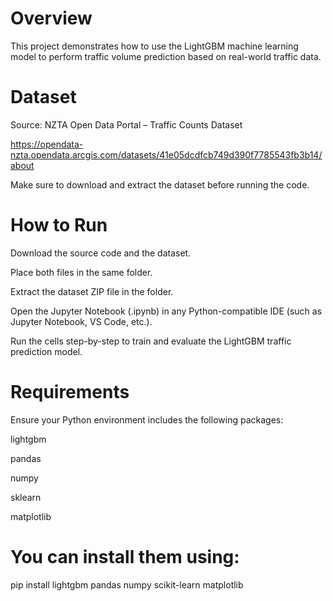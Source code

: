 # Overview
This project demonstrates how to use the LightGBM machine learning model to perform traffic volume prediction based on real-world traffic data.

# Dataset
Source: NZTA Open Data Portal – Traffic Counts Dataset

https://opendata-nzta.opendata.arcgis.com/datasets/41e05dcdfcb749d390f7785543fb3b14/about

Make sure to download and extract the dataset before running the code.

# How to Run
Download the source code and the dataset.

Place both files in the same folder.

Extract the dataset ZIP file in the folder.

Open the Jupyter Notebook (.ipynb) in any Python-compatible IDE (such as Jupyter Notebook, VS Code, etc.).

Run the cells step-by-step to train and evaluate the LightGBM traffic prediction model.

# Requirements
Ensure your Python environment includes the following packages:

lightgbm

pandas

numpy

sklearn

matplotlib

# You can install them using:

pip install lightgbm pandas numpy scikit-learn matplotlib

